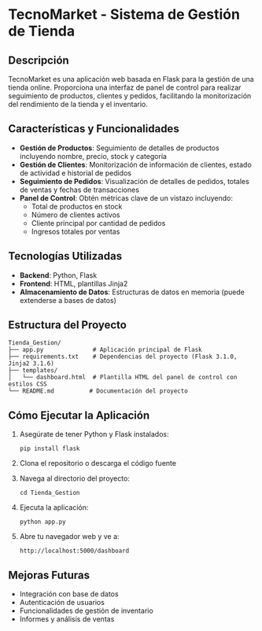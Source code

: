 # TecnoMarket - Sistema de Gestión de Tienda

## Descripción
TecnoMarket es una aplicación web basada en Flask para la gestión de una tienda online. Proporciona una interfaz de panel de control para realizar seguimiento de productos, clientes y pedidos, facilitando la monitorización del rendimiento de la tienda y el inventario.

## Características y Funcionalidades
- **Gestión de Productos**: Seguimiento de detalles de productos incluyendo nombre, precio, stock y categoría
- **Gestión de Clientes**: Monitorización de información de clientes, estado de actividad e historial de pedidos
- **Seguimiento de Pedidos**: Visualización de detalles de pedidos, totales de ventas y fechas de transacciones
- **Panel de Control**: Obtén métricas clave de un vistazo incluyendo:
  - Total de productos en stock
  - Número de clientes activos
  - Cliente principal por cantidad de pedidos
  - Ingresos totales por ventas

## Tecnologías Utilizadas
- **Backend**: Python, Flask
- **Frontend**: HTML, plantillas Jinja2
- **Almacenamiento de Datos**: Estructuras de datos en memoria (puede extenderse a bases de datos)

## Estructura del Proyecto
```
Tienda_Gestion/
├── app.py              # Aplicación principal de Flask
├── requirements.txt    # Dependencias del proyecto (Flask 3.1.0, Jinja2 3.1.6)
├── templates/         
│   └── dashboard.html  # Plantilla HTML del panel de control con estilos CSS
└── README.md          # Documentación del proyecto
```

## Cómo Ejecutar la Aplicación
1. Asegúrate de tener Python y Flask instalados:
   ```
   pip install flask
   ```

2. Clona el repositorio o descarga el código fuente

3. Navega al directorio del proyecto:
   ```
   cd Tienda_Gestion
   ```

4. Ejecuta la aplicación:
   ```
   python app.py
   ```

5. Abre tu navegador web y ve a:
   ```
   http://localhost:5000/dashboard
   ```

## Mejoras Futuras
- Integración con base de datos
- Autenticación de usuarios
- Funcionalidades de gestión de inventario
- Informes y análisis de ventas
